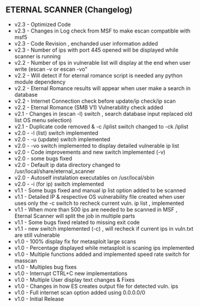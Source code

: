  ## ETERNAL SCANNER (Changelog)

* v2.3 - Optimized Code
* v2.3 - Changes in Log check from MSF to make escan compatible with msf5
* v2.3 - Code Revision , enchanded user information added
* v2.3 - Number of ips with port 445 opened will be displayed while scanner is running
* v2.2 - Number of ips in vulnerable list will display at the end when user write (escan -v or escan -vo"
* v2.2 - Will detect if for eternal romance script is needed any python module dependency 
* v2.2 - Eternal Romance results will appear when user make a search in database
* v2.2 - Internet Connection check before update/ip check/ip scan
* v2.2 - Eternal Romance (SMB V1) Vulnerability check added
* v2.1 - Changes in (escan -l) switch , search database input replaced old list OS menu selection)
* v2.1 - Duplicate code removed & -c /iplist switch changed to -ck /iplist 
* v2.0 - -l (list) switch implemented
* v2.0 - -u (update) switch implemented 
* v2.0 - -vo switch implemented to display detailed vulnerable ip list
* v2.0 - Code improvements and new switch implemented (-v)
* v2.0 - some bugs fixed
* v2.0 - Default ip data directory changed to /usr/local/share/eternal_scanner
* v2.0 - Autoself instalation executables on /usr/local/sbin
* v2.0 - -i (for ip) switch implemented
* v1.1 - Some bugs fixed and manual ip list option added to be scanned
* v1.1 - Detailed IP & respective OS vulnerability file created when user uses only the -c switch to recheck current vuln. ip list , implemented
* v1.1 - When more than 500 ips are needed to be scanned in MSF , Eternal Scanner will split the job in multiple parts
* v1.1 - Some bugs fixed related to missing exit code
* v1.1 - new switch implemented (-c) , will recheck if current ips in vuln.txt are still vulnerable
* v1.0 - 100% display fix for metasploit large scans
* v1.0 - Percentage displayed while metasploit is scaning ips implemented
* v1.0 - Multiple functions added and implemented speed rate switch for masscan
* v1.0 - Multiples bug fixes
* v1.0 - Interrupt CTRL+C new implementations 
* v1.0 - Multiple User display text changes & Fixes
* v1.0 - Changes in how ES creates output file for detected vuln. ips
* v1.0 - Full internet scan option added using 0.0.0.0/0
* v1.0 - Initial Release
